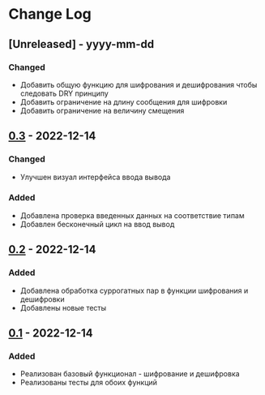 # Change Log

## [Unreleased] - yyyy-mm-dd

### Changed

- Добавить общую функцию для шифрования и дешифрования чтобы следовать DRY принципу
- Добавить ограничение на длину сообщения для шифровки
- Добавить ограничение на величину смещения

## [0.3](https://github.com/Pixadels/caesar_cipher/commit/d53216dadefa39341e4665cd056261fc1c36f29f) - 2022-12-14

### Changed

- Улучшен визуал интерфейса ввода вывода 

### Added
- Добавлена проверка введенных данных на соответствие типам
- Добавлен бесконечный цикл на ввод вывод

## [0.2](https://github.com/Pixadels/caesar_cipher/commit/fefec5b40bd8c390c1a462814d724bdfef237c0e) - 2022-12-14 

### Added

- Добавлена обработка суррогатных пар в функции шифрования и дешифровки
- Добавлены новые тесты

## [0.1](https://github.com/Pixadels/caesar_cipher/commit/72a39b0daf62d6d23b8b51f8c226addce2f0a874) - 2022-12-14 
 
### Added 
- Реализован базовый функционал - шифрование и дешифровка
- Реализованы тесты для обоих функций
